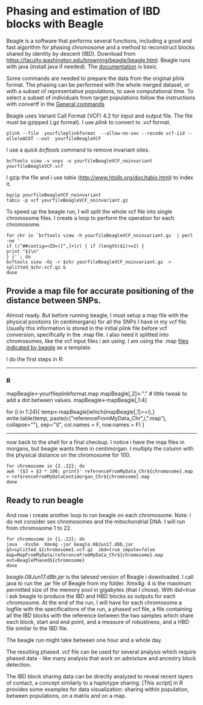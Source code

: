 # Phasing and estimation of IBD blocks with Beagle

Beagle is a software that performs several functions, including a good and fast algorithm for phasing chromosome and a method to reconstruct blocks shared by identity by descent (IBD).
Download from https://faculty.washington.edu/browning/beagle/beagle.html.  Beagle runs with java (install java if needed). The [documentation](https://faculty.washington.edu/browning/beagle/beagle_4.1_21Jan17.pdf) is basic.

Some commands are needed to prepare the data from the original plink format.
The phasing can be performed with the whole merged dataset, or with a subset of representative populations, to save computational time. To select a subset of individuals from target populations follow the instructions with convertf in the [General commands](https://github.com/chiarabarbieri/SNPs_HumanOrigins_Recipes/blob/master/GeneralCommands.md)

Beagle uses Variant Call Format (VCF) 4.2 for input and output file. The file must be gzipped (.gz format). I use *plink* to convert to .vcf format.

```
plink --file  yourfileplinkformat  --allow-no-sex --recode vcf-iid --alleleACGT --out  yourfileBeagleVCF
```

I use a quick *bcftools* command to remove invariant sites.

```
bcftools view -v snps -o yourfileBeagleVCF_noinvariant yourfileBeagleVCF.vcf
```

I gzip the file and i use *tabix* (http://www.htslib.org/doc/tabix.html) to index it.
```
bgzip yourfileBeagleVCF_noinvariant
tabix -p vcf yourfileBeagleVCF_noinvariant.gz
```
To speed up the beagle run, I will split the whole vcf file into single chromosome files. I create a loop to perform the operation for each chromosome.

```
for chr in `bcftools view -h yourfileBeagleVCF_noinvariant.gz  | perl -ne '
if (/^##contig=<ID=([^,]+)/) { if (length($1)<=2) {
print "$1\n"
} }'`; do
bcftools view -Oz -r $chr yourfileBeagleVCF_noinvariant.gz  > splitted_$chr.vcf.gz &
done
```

## Provide a map file for accurate positioning of the distance between SNPs.
Almost ready. But before running beagle, I must setup a map file with the physical positions (in centimorgans) for all the SNPs I have in my vcf file. Usually this information is stored in the initial plink file before vcf conversion, specifically in the .map file. I also need it splitted into chromosomes, like the vcf input files i am using. I am using the .map [files indicated by beagle](http://bochet.gcc.biostat.washington.edu/beagle/genetic_maps/) as a template.

I do the first steps in R:

-------------------------
### R

mapBeagle<-yourfileplinkformat.map
mapBeagle[,2]<-"."   # little tweak to add a dot between values.
mapBeagle<-mapBeagle[,1:4]

for (i in 1:24){
temp<-mapBeagle[which(mapBeagle[,1]==i),]
write.table(temp, paste(c("referenceFromMyData_Chr",i,".map"), collapse=""), sep="\t",  col.names = F, row.names = F)
}

----------------------------

now back to the shell for a final checkup.
I notice i have the map files in morgans, but beagle wants them in centimorgan. I multiply the column with the physical distance on the chromosome for 100.

```
for chromosome in {2..22}; do
awk '{$3 = $3 * 100; print}' referenceFromMyData_Chr${chromosome}.map > referenceFromMyDataCentimorgan_Chr${chromosome}.map
done
```

## Ready to run beagle

And now i create another  loop to run beagle on each chromosome. Note: i do not consider sex chromosomes and the mitochondrial DNA. I will run from chromosome 1 to 22.

```
for chromosome in {1..22}; do
java  -Xss5m  Xmx4g -jar beagle.08Jun17.d8b.jar gt=splitted_${chromosome}.vcf.gz  ibd=true impute=false map=MapFromMyData/referenceFromMyData_Chr${chromosome}.map out=BeaglePhased${chromosome}
done

```


*beagle.08Jun17.d8b.jar* is the latesed version of Beagle i downloaded. I call java to run the .jar file of Beagle from my folder.
Xmx4g: 4 is the maximum permitted size of the memory pool in gigabytes (that I chose).
With *ibd=true* i ask beagle to produce the IBD and HBD blocks as outputs for each chromosome.
At the end of the run, I will have for each chromosome a logfile with the specifications of the run, a phased vcf file, a file containing all the IBD blocks with the reference between the two samples which share each block, start and end point, and a measure of robustness, and a HBD file similar to the IBD file.

The beagle run might take between one hour and a whole day.

The resulting phased .vcf file can be used for several analysis which require phased data - like many analysis that work on admixture and ancestry block detection.

The IBD block sharing data can be directly analyzed to reveal recent layers of contact, a concept similarly to a haplotype sharing.
[This script] in R provides some examples for data visualization: sharing within population, between populations, on a matrix and on a map.




